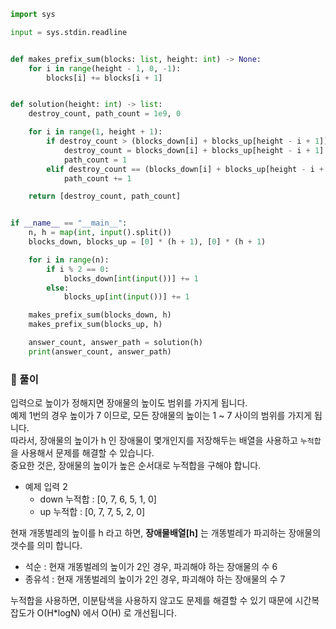 ```python
import sys

input = sys.stdin.readline


def makes_prefix_sum(blocks: list, height: int) -> None:
    for i in range(height - 1, 0, -1):
        blocks[i] += blocks[i + 1]


def solution(height: int) -> list:
    destroy_count, path_count = 1e9, 0

    for i in range(1, height + 1):
        if destroy_count > (blocks_down[i] + blocks_up[height - i + 1]):
            destroy_count = blocks_down[i] + blocks_up[height - i + 1]
            path_count = 1
        elif destroy_count == (blocks_down[i] + blocks_up[height - i + 1]):
            path_count += 1

    return [destroy_count, path_count]


if __name__ == "__main__":
    n, h = map(int, input().split())
    blocks_down, blocks_up = [0] * (h + 1), [0] * (h + 1)

    for i in range(n):
        if i % 2 == 0:
            blocks_down[int(input())] += 1
        else:
            blocks_up[int(input())] += 1

    makes_prefix_sum(blocks_down, h)
    makes_prefix_sum(blocks_up, h)

    answer_count, answer_path = solution(h)
    print(answer_count, answer_path)
```

### 📌 풀이

입력으로 높이가 정해지면 장애물의 높이도 범위를 가지게 됩니다.  
예제 1번의 경우 높이가 7 이므로, 모든 장애물의 높이는 1 ~ 7 사이의 범위를 가지게 됩니다.  
따라서, 장애물의 높이가 h 인 장애물이 몇개인지를 저장해두는 배열을 사용하고 `누적합` 을 사용해서 문제를 해결할 수 있습니다.  
중요한 것은, 장애물의 높이가 높은 순서대로 누적합을 구해야 합니다.

- 예제 입력 2
  - down 누적합 : [0, 7, 6, 5, 1, 0]
  - up 누적합 : [0, 7, 7, 5, 2, 0]

현재 개똥벌레의 높이를 h 라고 하면, **장애물배열[h]** 는 개똥벌레가 파괴하는 장애물의 갯수를 의미 합니다.

- 석순 : 현재 개똥벌레의 높이가 2인 경우, 파괴해야 하는 장애물의 수 6
- 종유석 : 현재 개똥벌레의 높이가 2인 경우, 파괴해야 하는 장애물의 수 7

누적합을 사용하면, 이분탐색을 사용하지 않고도 문제를 해결할 수 있기 때문에 시간복잡도가 O(H\*logN) 에서 O(H) 로 개선됩니다.
